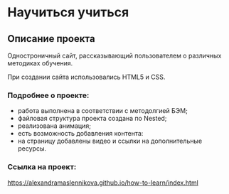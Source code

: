 # Научиться учиться

## Описание проекта

Одностроничный сайт, рассказывающий пользователем о различных методиках обучения.

При создании сайта использовались HTML5 и CSS.

### Подробнее о проекте:

* работа выполнена в соответствии с методолгией БЭМ;
* файловая структура проекта создана по Nested;
* реализована анимация;
* есть возможность добавления контента:
* на страницу добавлены видео и ссылки на дополнительные ресурсы.

### Cсылка на проект:
https://alexandramaslennikova.github.io/how-to-learn/index.html
